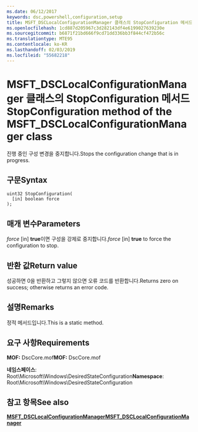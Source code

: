 ```yaml
---
ms.date: 06/12/2017
keywords: dsc,powershell,configuration,setup
title: MSFT_DSCLocalConfigurationManager 클래스의 StopConfiguration 메서드
ms.openlocfilehash: 1cd887d205967c3d282143df4e6199027639230e
ms.sourcegitcommit: b6871f21bd666f9cd71dd336bb3f844cf472b56c
ms.translationtype: MTE95
ms.contentlocale: ko-KR
ms.lasthandoff: 02/03/2019
ms.locfileid: "55682218"
---
```

# <a name="stopconfiguration-method-of-the-msftdsclocalconfigurationmanager-class"></a><span data-ttu-id="7b2f5-103">MSFT_DSCLocalConfigurationManager 클래스의 StopConfiguration 메서드</span><span class="sxs-lookup"><span data-stu-id="7b2f5-103">StopConfiguration method of the MSFT_DSCLocalConfigurationManager class</span></span>

<span data-ttu-id="7b2f5-104">진행 중인 구성 변경을 중지합니다.</span><span class="sxs-lookup"><span data-stu-id="7b2f5-104">Stops the configuration change that is in progress.</span></span>

## <a name="syntax"></a><span data-ttu-id="7b2f5-105">구문</span><span class="sxs-lookup"><span data-stu-id="7b2f5-105">Syntax</span></span>

```mof
uint32 StopConfiguration(
  [in] boolean force
);
```

## <a name="parameters"></a><span data-ttu-id="7b2f5-106">매개 변수</span><span class="sxs-lookup"><span data-stu-id="7b2f5-106">Parameters</span></span>

<span data-ttu-id="7b2f5-107">*force* \[in\] **true**이면 구성을 강제로 중지합니다.</span><span class="sxs-lookup"><span data-stu-id="7b2f5-107">*force* \[in\] **true** to force the configuration to stop.</span></span>

## <a name="return-value"></a><span data-ttu-id="7b2f5-108">반환 값</span><span class="sxs-lookup"><span data-stu-id="7b2f5-108">Return value</span></span>

<span data-ttu-id="7b2f5-109">성공하면 0을 반환하고 그렇지 않으면 오류 코드를 반환합니다.</span><span class="sxs-lookup"><span data-stu-id="7b2f5-109">Returns zero on success; otherwise returns an error code.</span></span>

## <a name="remarks"></a><span data-ttu-id="7b2f5-110">설명</span><span class="sxs-lookup"><span data-stu-id="7b2f5-110">Remarks</span></span>

<span data-ttu-id="7b2f5-111">정적 메서드입니다.</span><span class="sxs-lookup"><span data-stu-id="7b2f5-111">This is a static method.</span></span>

## <a name="requirements"></a><span data-ttu-id="7b2f5-112">요구 사항</span><span class="sxs-lookup"><span data-stu-id="7b2f5-112">Requirements</span></span>

<span data-ttu-id="7b2f5-113">**MOF:** DscCore.mof</span><span class="sxs-lookup"><span data-stu-id="7b2f5-113">**MOF:** DscCore.mof</span></span>

<span data-ttu-id="7b2f5-114">**네임스페이스**: Root\Microsoft\Windows\DesiredStateConfiguration</span><span class="sxs-lookup"><span data-stu-id="7b2f5-114">**Namespace**: Root\Microsoft\Windows\DesiredStateConfiguration</span></span>

## <a name="see-also"></a><span data-ttu-id="7b2f5-115">참고 항목</span><span class="sxs-lookup"><span data-stu-id="7b2f5-115">See also</span></span>

[<span data-ttu-id="7b2f5-116">**MSFT_DSCLocalConfigurationManager**</span><span class="sxs-lookup"><span data-stu-id="7b2f5-116">**MSFT_DSCLocalConfigurationManager**</span></span>](msft-dsclocalconfigurationmanager.md)